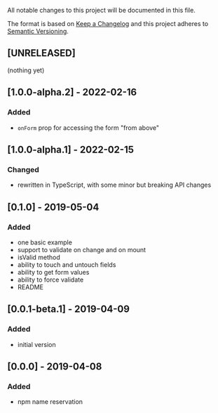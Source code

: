 All notable changes to this project will be documented in this file.

The format is based on [Keep a Changelog](http://keepachangelog.com/en/1.0.0/)
and this project adheres to [Semantic Versioning](http://semver.org/spec/v2.0.0.html).

## [UNRELEASED]
(nothing yet)

## [1.0.0-alpha.2] - 2022-02-16
### Added
- `onForm` prop for accessing the form "from above"

## [1.0.0-alpha.1] - 2022-02-15
### Changed
- rewritten in TypeScript, with some minor but breaking API changes

## [0.1.0] - 2019-05-04
### Added
- one basic example
- support to validate on change and on mount
- isValid method
- ability to touch and untouch fields
- ability to get form values
- ability to force validate
- README

## [0.0.1-beta.1] - 2019-04-09
### Added
- initial version

## [0.0.0] - 2019-04-08
### Added
- npm name reservation
